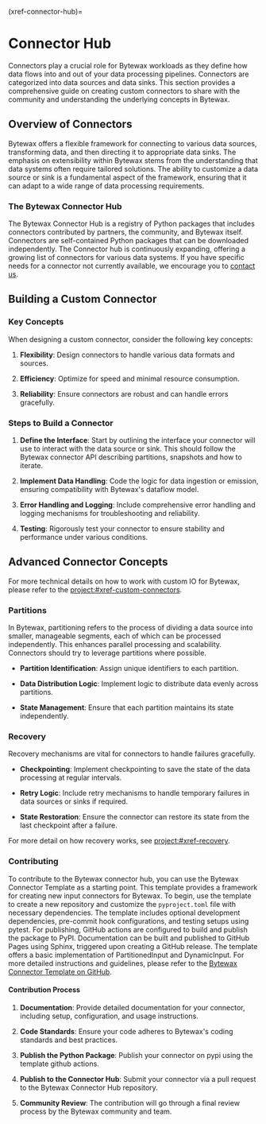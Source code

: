 (xref-connector-hub)=
# Connector Hub

Connectors play a crucial role for Bytewax workloads as they define
how data flows into and out of your data processing pipelines.
Connectors are categorized into data sources and data sinks. This
section provides a comprehensive guide on creating custom connectors
to share with the community and understanding the underlying concepts
in Bytewax.

## Overview of Connectors

Bytewax offers a flexible framework for connecting to various data
sources, transforming data, and then directing it to appropriate data
sinks. The emphasis on extensibility within Bytewax stems from the
understanding that data systems often require tailored solutions. The
ability to customize a data source or sink is a fundamental aspect of
the framework, ensuring that it can adapt to a wide range of data
processing requirements.

### The Bytewax Connector Hub

The Bytewax Connector Hub is a registry of Python packages that
includes connectors contributed by partners, the community, and
Bytewax itself. Connectors are self-contained Python packages that can
be downloaded independently. The Connector hub is continuously
expanding, offering a growing list of connectors for various data
systems. If you have specific needs for a connector not currently
available, we encourage you to [contact
us](https://www.bytewax.io/contact-us/).

## Building a Custom Connector

### Key Concepts

When designing a custom connector, consider the following key
concepts:

1. **Flexibility**: Design connectors to handle various data formats
   and sources.

2. **Efficiency**: Optimize for speed and minimal resource
   consumption.

3. **Reliability**: Ensure connectors are robust and can handle errors
   gracefully.

### Steps to Build a Connector

1. **Define the Interface**: Start by outlining the interface your
   connector will use to interact with the data source or sink. This
   should follow the Bytewax connector API describing partitions,
   snapshots and how to iterate.

2. **Implement Data Handling**: Code the logic for data ingestion or
   emission, ensuring compatibility with Bytewax's dataflow model.

3. **Error Handling and Logging**: Include comprehensive error
   handling and logging mechanisms for troubleshooting and
   reliability.

4. **Testing**: Rigorously test your connector to ensure stability and
   performance under various conditions.

## Advanced Connector Concepts

For more technical details on how to work with custom IO for Bytewax,
please refer to the <project:#xref-custom-connectors>.

### Partitions

In Bytewax, partitioning refers to the process of dividing a data
source into smaller, manageable segments, each of which can be
processed independently. This enhances parallel processing and
scalability. Connectors should try to leverage partitions where
possible.

- **Partition Identification**: Assign unique identifiers to each
  partition.

- **Data Distribution Logic**: Implement logic to distribute data
  evenly across partitions.

- **State Management**: Ensure that each partition maintains its state
  independently.

### Recovery

Recovery mechanisms are vital for connectors to handle failures
gracefully.

- **Checkpointing**: Implement checkpointing to save the state of the
  data processing at regular intervals.

- **Retry Logic**: Include retry mechanisms to handle temporary
  failures in data sources or sinks if required.

- **State Restoration**: Ensure the connector can restore its state
  from the last checkpoint after a failure.

For more detail on how recovery works, see <project:#xref-recovery>.

### Contributing

To contribute to the Bytewax connector hub, you can use the Bytewax
Connector Template as a starting point. This template provides a
framework for creating new input connectors for Bytewax. To begin, use
the template to create a new repository and customize the
`pyproject.toml` file with necessary dependencies. The template
includes optional development dependencies, pre-commit hook
configurations, and testing setups using pytest. For publishing,
GitHub actions are configured to build and publish the package to
PyPI. Documentation can be built and published to GitHub Pages using
Sphinx, triggered upon creating a GitHub release. The template offers
a basic implementation of PartitionedInput and DynamicInput. For more
detailed instructions and guidelines, please refer to the [Bytewax
Connector Template on
GitHub](https://github.com/bytewax/bytewax-connector-template).

#### Contribution Process

1. **Documentation**: Provide detailed documentation for your
   connector, including setup, configuration, and usage instructions.

2. **Code Standards**: Ensure your code adheres to Bytewax's coding
   standards and best practices.

3. **Publish the Python Package**: Publish your connector on pypi
   using the template github actions.

4. **Publish to the Connector Hub**: Submit your connector via a pull
   request to the Bytewax Connector Hub repository.

5. **Community Review**: The contribution will go through a final
   review process by the Bytewax community and team.
